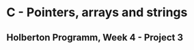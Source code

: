 <h1>C - Pointers, arrays and strings</h1>
<h2>Holberton Programm, Week 4 - Project 3</h2>
<ul>

</ul>
